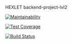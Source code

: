 HEXLET backend-project-lvl2

[![Maintainability](https://api.codeclimate.com/v1/badges/aec556157bbec3e78c40/maintainability)](https://codeclimate.com/github/nikkstchv/backend-project-lvl2/maintainability)

[![Test Coverage](https://api.codeclimate.com/v1/badges/a99a88d28ad37a79dbf6/test_coverage)](https://codeclimate.com/github/nikkstchv/backend-project-lvl2/maintainability)

[![Build Status](https://travis-ci.com/nikkstchv/backend-project-lvl2.svg?branch=master)](https://travis-ci.com/nikkstchv/backend-project-lvl2)